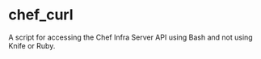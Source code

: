 # chef_curl
A script for accessing the Chef Infra Server API using Bash and not using Knife or Ruby.
